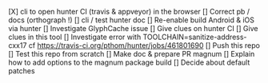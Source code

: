 [X] cli to open hunter CI (travis & appveyor) in the browser
[] Correct pb / docs (orthograph !)
  [] cli / test hunter doc
[] Re-enable build Android & iOS via hunter
[] Investigate GlyphCache issue
  [] Give clues on hunter CI
  [] Give clues in this tool
[] Investigate error with TOOLCHAIN=sanitize-address-cxx17
  cf https://travis-ci.org/pthom/hunter/jobs/461801690
[] Push this repo
  [] Test this repo from scratch
  [] Make doc & prepare PR magnum
    [] Explain how to add options to the magnum package build
    [] Decide about default patches
